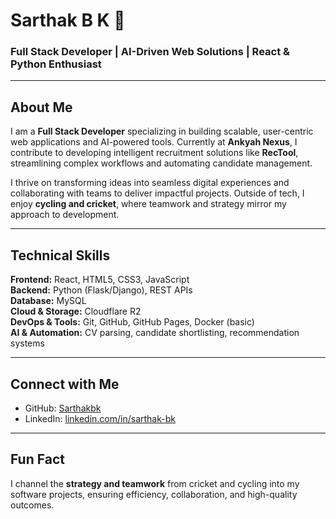 # Sarthak B K 👋

### Full Stack Developer | AI-Driven Web Solutions | React & Python Enthusiast

---

## About Me
I am a **Full Stack Developer** specializing in building scalable, user-centric web applications and AI-powered tools. Currently at **Ankyah Nexus**, I contribute to developing intelligent recruitment solutions like **RecTool**, streamlining complex workflows and automating candidate management.  

I thrive on transforming ideas into seamless digital experiences and collaborating with teams to deliver impactful projects. Outside of tech, I enjoy **cycling and cricket**, where teamwork and strategy mirror my approach to development.

---

## Technical Skills

**Frontend:** React, HTML5, CSS3, JavaScript  
**Backend:** Python (Flask/Django), REST APIs  
**Database:** MySQL  
**Cloud & Storage:** Cloudflare R2  
**DevOps & Tools:** Git, GitHub, GitHub Pages, Docker (basic)  
**AI & Automation:** CV parsing, candidate shortlisting, recommendation systems  

---

## Connect with Me
- GitHub: [Sarthakbk](https://github.com/Sarthakbk)  
- LinkedIn: [linkedin.com/in/sarthak-bk](https://www.linkedin.com/in/sarthak-bk)  

---

## Fun Fact
I channel the **strategy and teamwork** from cricket and cycling into my software projects, ensuring efficiency, collaboration, and high-quality outcomes.
